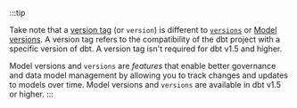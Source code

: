 
:::tip

Take note that a [version tag](/reference/project-configs/version) (or `version`) is different to [`versions`](/reference/resource-properties/versions) or [Model versions](/docs/collaborate/govern/model-versions). A version tag refers to the compatibility of the dbt project with a specific version of dbt. A version tag isn't required for dbt v1.5 and higher. 

Model versions and `versions` are _features_ that enable better governance and data model management by allowing you to track changes and updates to models over time.  Model versions and `versions` are available in dbt v1.5 or higher.
:::
